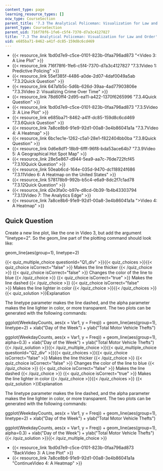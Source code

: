 ```yaml
---
content_type: page
learning_resource_types: []
ocw_type: CourseSection
parent_title: '7.3 The Analytical Policeman: Visualization for Law and Order'
parent_type: CourseSection
parent_uid: 716f78f6-1fe6-c5f4-7370-d7a3c4127827
title: '7.3 The Analytical Policeman: Visualization for Law and Order'
uid: e685ba71-8462-a41f-dc85-159d8c6cd469
---
```


*   {{< resource_link 1bd0d7e9-c5ce-0101-823b-0faa796ad873 "\<Video 3: A Line Plot" >}}
*   {{< resource_link 716f78f6-1fe6-c5f4-7370-d7a3c4127827 "7.3.1Video 1: Predictive Policing" >}}
*   {{< resource_link 55ef385f-4486-a0de-2d07-4daf0049a5ab "7.3.2Quick Question" >}}
*   {{< resource_link 647a1b5c-5d6b-626d-39aa-4ad77903806e "7.3.3Video 2: Visualizing Crime Over Time" >}}
*   {{< resource_link 78d60ff4-2d95-ea11-a422-1370f6265996 "7.3.4Quick Question" >}}
*   {{< resource_link 1bd0d7e9-c5ce-0101-823b-0faa796ad873 "7.3.5Video 3: A Line Plot" >}}
*   {{< resource_link e685ba71-8462-a41f-dc85-159d8c6cd469 "7.3.6Quick Question" >}}
*   {{< resource_link 7a8ce8b6-91e9-92d1-00a8-3e4b86041a1a "7.3.7Video 4: A Heatmap" >}}
*   {{< resource_link 6bc1ec1e-1262-c5a1-28e1-f822404bb0ba "7.3.8Quick Question" >}}
*   {{< resource_link 0d6e8df1-18b9-6fff-96f8-bda53ace64b7 "7.3.9Video 5: A Geographical Hot Spot Map" >}}
*   {{< resource_link 28e5e867-d944-5ea9-aa7c-76de722fcf45 "7.3.10Quick Question" >}}
*   {{< resource_link 50eab6cd-164e-035d-9470-dc118924f686 "7.3.11Video 6: A Heatmap on the United States" >}}
*   {{< resource_link 578178b9-992b-b5c4-e6a9-8dc2f7c1ad78 "7.3.12Quick Question" >}}
*   {{< resource_link d2e3fa0c-b97e-d8cd-0b39-1b4b43303794 "7.3.13Video 7: The Analytics Edge" >}}
*   {{< resource_link 7a8ce8b6-91e9-92d1-00a8-3e4b86041a1a "\>Video 4: A Heatmap" >}}

Quick Question
--------------

Create a new line plot, like the one in Video 3, but add the argument "linetype=2". So the geom\_line part of the plotting command should look like:

geom\_line(aes(group=1), linetype=2)

{{< quiz_multiple_choice questionId="Q1_div" >}}{{< quiz_choices >}}{{< quiz_choice isCorrect="false" >}}&nbsp;Makes the line thicker&nbsp;{{< /quiz_choice >}}
{{< quiz_choice isCorrect="false" >}}&nbsp;Changes the color of the line to blue&nbsp;{{< /quiz_choice >}}
{{< quiz_choice isCorrect="true" >}}&nbsp;Makes the line dashed&nbsp;{{< /quiz_choice >}}
{{< quiz_choice isCorrect="false" >}}&nbsp;Makes the line lighter in color&nbsp;{{< /quiz_choice >}}{{< /quiz_choices >}}
{{< quiz_solution >}}Explanation

The linetype parameter makes the line dashed, and the alpha parameter makes the line lighter in color, or more transparent. The two plots can be generated with the following commands:

ggplot(WeekdayCounts, aes(x = Var1, y = Freq)) + geom\_line(aes(group=1), linetype=2) + xlab("Day of the Week") + ylab("Total Motor Vehicle Thefts")

ggplot(WeekdayCounts, aes(x = Var1, y = Freq)) + geom\_line(aes(group=1), alpha=0.3) + xlab("Day of the Week") + ylab("Total Motor Vehicle Thefts"){{< /quiz_solution >}}{{< /quiz_multiple_choice >}}{{< quiz_multiple_choice questionId="Q2_div" >}}{{< quiz_choices >}}{{< quiz_choice isCorrect="false" >}}&nbsp;Makes the line thicker&nbsp;{{< /quiz_choice >}}
{{< quiz_choice isCorrect="false" >}}&nbsp;Changes the color of the line to blue&nbsp;{{< /quiz_choice >}}
{{< quiz_choice isCorrect="false" >}}&nbsp;Makes the line dashed&nbsp;{{< /quiz_choice >}}
{{< quiz_choice isCorrect="true" >}}&nbsp;Makes the line lighter in color&nbsp;{{< /quiz_choice >}}{{< /quiz_choices >}}
{{< quiz_solution >}}Explanation

The linetype parameter makes the line dashed, and the alpha parameter makes the line lighter in color, or more transparent. The two plots can be generated with the following commands:

ggplot(WeekdayCounts, aes(x = Var1, y = Freq)) + geom\_line(aes(group=1), linetype=2) + xlab("Day of the Week") + ylab("Total Motor Vehicle Thefts")

ggplot(WeekdayCounts, aes(x = Var1, y = Freq)) + geom\_line(aes(group=1), alpha=0.3) + xlab("Day of the Week") + ylab("Total Motor Vehicle Thefts"){{< /quiz_solution >}}{{< /quiz_multiple_choice >}}

*   {{< resource_link 1bd0d7e9-c5ce-0101-823b-0faa796ad873 "BackVideo 3: A Line Plot" >}}
*   {{< resource_link 7a8ce8b6-91e9-92d1-00a8-3e4b86041a1a "ContinueVideo 4: A Heatmap" >}}